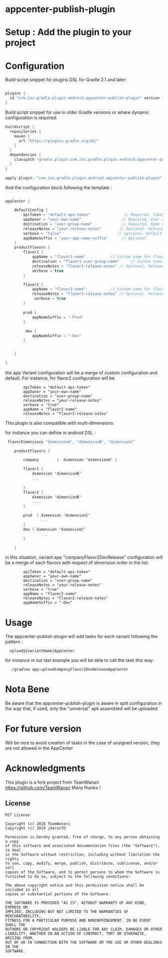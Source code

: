 # appcenter-publish-plugin


# Setup : Add the plugin to your project 

# Configuration
Build script snippet for plugins DSL for Gradle 2.1 and later:
```kotlin

plugins {
  id "com.ins.gradle.plugin.android.appcenter-publish-plugin" version "1.1"
}
```
Build script snippet for use in older Gradle versions or where dynamic configuration is required:
```kotlin
buildscript {
  repositories {
    maven {
      url "https://plugins.gradle.org/m2/"
    }
  }
  dependencies {
    classpath "gradle.plugin.com.ins.gradle.plugin.android:appcenter-publish-plugin:1.1"
  }
}

apply plugin: "com.ins.gradle.plugin.android.appcenter-publish-plugin"


```



And the configuration block following the template :
```kotlin

appCenter {

    defaultConfig {
        apiToken = "default-api-token"               // Required. Token generated on your AppCenter account
        appOwner = "your-own-name"                  // Required. User or Organization name who owns the App on AppCenter
        destination = "user-group-name"             // Required. Name of the Test Group on AppCenter
        releaseNotes = "your-release-notes"        // Optional. Release notes...
        verbose = "false"                         // optional. Default is false
        appNameSuffix = "your-app-name-suffix"      // Optional 
    }
    productFlavors {
        flavor1 {
            appName = "flavor1-name"           // Custom name for flavor 1 app (optional)
            destination = "flavor1-user-group-name"     // Custom name for flavor 1 group of users (optional)
            releaseNotes = "flavor1-release-notes" // Optional. Release notes for flavor1
            verbose = true
        }

        flavor2 {
            appName = "flavor2-name"           // Custom name for flavor 2 app (optional)
            releaseNotes = "flavor2-release-notes" // Optional. Release notes for flavor2
             verbose = true
        }
        
        prod {
            appNameSuffix = "-Prod"
        }
        
         dev {
            appNameSuffix = "-Dev"
        }


    }

}
```

the app Variant configuration will be a merge of custom configuration and default.
For instance, for flavor2 configuration will be

```
        apiToken = "default-api-token"               
        appOwner = "your-own-name"                  
        destination = "user-group-name"             
        releaseNotes = "your-release-notes"       
        verbose = "true"                     
        appName = "flavor2-name"    
        releaseNotes = "flavor2-release-notes" 

```


This plugin is also compatible with multi-dimensions

for instance you can define in android DSL : 

```kotlin
 flavorDimensions "dimensionA", "dimensionB", "dimensionC"

    productFlavors {

        company        {  dimension 'dimensionA' }

        flavor1 {
            dimension 'dimensionB'
            ...
          
        }
        flavor2 {
            dimension 'dimensionB'
            ....
        }

        prod  { dimension 'dimensionC' 
                ...
        }
        dev { dimension 'dimensionC'
                ...
        }

    }

```

in this situation, variant app "companyFlavor2DevRelease" configuration will be a merge of each flavors with respect of dimension order in the list: 

```
        apiToken = "default-api-token"               
        appOwner = "your-own-name"                  
        destination = "user-group-name"             
        releaseNotes = "your-release-notes"       
        verbose = "true"                     
        appName = "flavor2-name"    
        releaseNotes = "flavor2-release-notes" 
        appNameSuffix = "-Dev"

```

# Usage

The appcenter-publish-plugin will add tasks for each variant following the pattern : 

```
  upload${variantName}AppCenter
```

for instance in our last example you will be able to call the task this way: 

```
  ./gradlew app:uploadCompanyFlavor2DevReleaseAppCenter
```

# Nota Bene

Be aware that the appcenter-publish-plugin is aware in split configuration in the way that, if used, only the "universal" apk assembled will be uploaded

# For future version

Will be nice to avoid creation of tasks in the case of unsigned version, they are not allowed in the AppCenter


# Acknowledgments 

This plugin is a fork project from TeamWanari https://github.com/TeamWanari
Many thanks !

License
-------
```
MIT License

Copyright (c) 2018 TeamWanari
Copyright (c) 2019 jdarosTD

Permission is hereby granted, free of charge, to any person obtaining a copy
of this software and associated documentation files (the "Software"), to deal
in the Software without restriction, including without limitation the rights
to use, copy, modify, merge, publish, distribute, sublicense, and/or sell
copies of the Software, and to permit persons to whom the Software is
furnished to do so, subject to the following conditions:

The above copyright notice and this permission notice shall be included in all
copies or substantial portions of the Software.

THE SOFTWARE IS PROVIDED "AS IS", WITHOUT WARRANTY OF ANY KIND, EXPRESS OR
IMPLIED, INCLUDING BUT NOT LIMITED TO THE WARRANTIES OF MERCHANTABILITY,
FITNESS FOR A PARTICULAR PURPOSE AND NONINFRINGEMENT. IN NO EVENT SHALL THE
AUTHORS OR COPYRIGHT HOLDERS BE LIABLE FOR ANY CLAIM, DAMAGES OR OTHER
LIABILITY, WHETHER IN AN ACTION OF CONTRACT, TORT OR OTHERWISE, ARISING FROM,
OUT OF OR IN CONNECTION WITH THE SOFTWARE OR THE USE OR OTHER DEALINGS IN THE
SOFTWARE.
```
